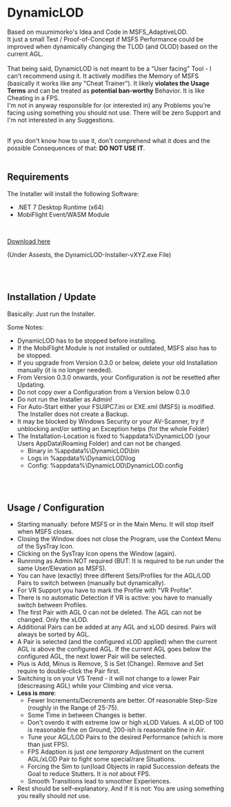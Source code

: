 # DynamicLOD

Based on muumimorko's Idea and Code in MSFS_AdaptiveLOD.<br/>
It just a small Test / Proof-of-Concept if MSFS Performance could be improved when dynamically changing the TLOD (and OLOD) based on the current AGL.<br/><br/>
That being said, DynamicLOD is not meant to be a "User facing" Tool - I can't recommend using it. It actively modifies the Memory of MSFS (basically it works like any "Cheat Trainer"). It likely **violates the Usage Terms** and can be treated as **potential ban-worthy** Behavior. It is like Cheating in a FPS.<br/>I'm not in anyway responsible for (or interested in) any Problems you're facing using something you should not use. There will be zero Support and I'm not interested in any Suggestions.<br/><br/>

If you don't know how to use it, don't comprehend what it does and the possible Consequences of that: **DO NOT USE IT**.
<br/><br/>

## Requirements

The Installer will install the following Software:
- .NET 7 Desktop Runtime (x64)
- MobiFlight Event/WASM Module

<br/>

[Download here](https://github.com/Fragtality/DynamicLOD/releases/latest)

(Under Assests, the DynamicLOD-Installer-vXYZ.exe File)

<br/><br/>

## Installation / Update
Basically: Just run the Installer.<br/>

Some Notes:
- DynamicLOD has to be stopped before installing.
- If the MobiFlight Module is not installed or outdated, MSFS also has to be stopped.
- If you upgrade from Version 0.3.0 or below, delete your old Installation manually (it is no longer needed).
- From Version 0.3.0 onwards, your Configuration is *not* be resetted after Updating.
- Do not copy over a Configuration from a Version below 0.3.0
- Do not run the Installer as Admin!
- For Auto-Start either your FSUIPC7.ini or EXE.xml (MSFS) is modified. The Installer does not create a Backup.
- It may be blocked by Windows Security or your AV-Scanner, try if unblocking and/or setting an Exception helps (for the whole Folder)
- The Installation-Location is fixed to %appdata%\DynamicLOD (your Users AppData\Roaming Folder) and can not be changed.
  - Binary in %appdata%\DynamicLOD\bin
  - Logs in %appdata%\DynamicLOD\log
  - Config: %appdata%\DynamicLOD\DynamicLOD.config

<br/><br/>

## Usage / Configuration

- Starting manually: before MSFS or in the Main Menu. It will stop itself when MSFS closes. 
- Closing the Window does not close the Program, use the Context Menu of the SysTray Icon.
- Clicking on the SysTray Icon opens the Window (again).
- Runnning as Admin NOT required (BUT: It is required to be run under the same User/Elevation as MSFS).
- You can have (exactly) three different Sets/Profiles for the AGL/LOD Pairs to switch between (manually but dynamically).
- For VR Support you have to mark the Profile with "VR Profile".
- There is no automatic Detection if VR is active: you have to manually switch between Profiles.
- The first Pair with AGL 0 can not be deleted. The AGL can not be changed. Only the xLOD.
- Additional Pairs can be added at any AGL and xLOD desired. Pairs will always be sorted by AGL.
- A Pair is selected (and the configured xLOD applied) when the current AGL is above the configured AGL. If the current AGL goes below the configured AGL, the next lower Pair will be selected.
- Plus is Add, Minus is Remove, S is Set (Change). Remove and Set require to double-click the Pair first.
- Switching is on your VS Trend - it will not change to a lower Pair (descreasing AGL) while your Climbing and vice versa.
- **Less is more**:
  - Fewer Increments/Decrements are better. Of reasonable Step-Size (roughly in the Range of 25-75).
  - Some Time in between Changes is better.
  - Don't overdo it with extreme low or high xLOD Values. A xLOD of 100 is reasonable fine on Ground, 200-ish is reasonable fine in Air.
  - Tune your AGL/LOD Pairs to the desired Performance (which is more than just FPS).
  - FPS Adaption is just *one temporary* Adjustment on the current AGL/xLOD Pair to fight some special/rare Situations.
  - Forcing the Sim to (un)load Objects in rapid Succession defeats the Goal to reduce Stutters. It is *not* about FPS.
  - Smooth Transitions lead to smoother Experiences.
- Rest should be self-explanatory. And if it is not: You are using something you really should not use.

<br/><br/>
